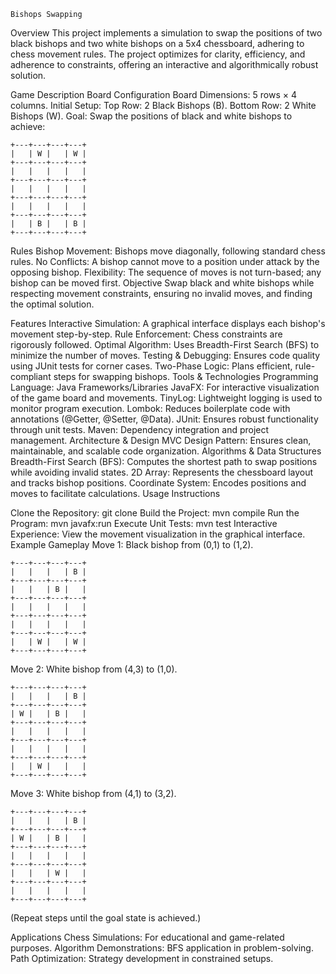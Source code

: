 ```
Bishops Swapping
```

Overview
This project implements a simulation to swap the positions of two black bishops and two white bishops on a 5x4 chessboard, adhering to chess movement rules. The project optimizes for clarity, efficiency, and adherence to constraints, offering an interactive and algorithmically robust solution.

Game Description
Board Configuration
Board Dimensions: 5 rows × 4 columns.
Initial Setup:
Top Row: 2 Black Bishops (B).
Bottom Row: 2 White Bishops (W).
Goal: Swap the positions of black and white bishops to achieve:

```
+---+---+---+---+
|   | W |   | W |
+---+---+---+---+
|   |   |   |   |
+---+---+---+---+
|   |   |   |   |
+---+---+---+---+
|   |   |   |   |
+---+---+---+---+
|   | B |   | B |
+---+---+---+---+
```

Rules
Bishop Movement: Bishops move diagonally, following standard chess rules.
No Conflicts: A bishop cannot move to a position under attack by the opposing bishop.
Flexibility: The sequence of moves is not turn-based; any bishop can be moved first.
Objective
Swap black and white bishops while respecting movement constraints, ensuring no invalid moves, and finding the optimal solution.

Features
Interactive Simulation: A graphical interface displays each bishop's movement step-by-step.
Rule Enforcement: Chess constraints are rigorously followed.
Optimal Algorithm: Uses Breadth-First Search (BFS) to minimize the number of moves.
Testing & Debugging: Ensures code quality using JUnit tests for corner cases.
Two-Phase Logic: Plans efficient, rule-compliant steps for swapping bishops.
Tools & Technologies
Programming
Language: Java
Frameworks/Libraries
JavaFX: For interactive visualization of the game board and movements.
TinyLog: Lightweight logging is used to monitor program execution.
Lombok: Reduces boilerplate code with annotations (@Getter, @Setter, @Data).
JUnit: Ensures robust functionality through unit tests.
Maven: Dependency integration and project management.
Architecture & Design
MVC Design Pattern: Ensures clean, maintainable, and scalable code organization.
Algorithms & Data Structures
Breadth-First Search (BFS): Computes the shortest path to swap positions while avoiding invalid states.
2D Array: Represents the chessboard layout and tracks bishop positions.
Coordinate System: Encodes positions and moves to facilitate calculations.
Usage Instructions

Clone the Repository:
git clone <repository-url>
Build the Project:
mvn compile
Run the Program:
mvn javafx:run
Execute Unit Tests:
mvn test
Interactive Experience: View the movement visualization in the graphical interface.
Example Gameplay
Move 1: Black bishop from (0,1) to (1,2).

```
+---+---+---+---+
|   |   |   | B |
+---+---+---+---+
|   |   | B |   |
+---+---+---+---+
|   |   |   |   |
+---+---+---+---+
|   |   |   |   |
+---+---+---+---+
|   | W |   | W |
+---+---+---+---+
```
Move 2: White bishop from (4,3) to (1,0).

```
+---+---+---+---+
|   |   |   | B |
+---+---+---+---+
| W |   | B |   |
+---+---+---+---+
|   |   |   |   |
+---+---+---+---+
|   |   |   |   |
+---+---+---+---+
|   | W |   |   |
+---+---+---+---+
```
Move 3: White bishop from (4,1) to (3,2).

```
+---+---+---+---+
|   |   |   | B |
+---+---+---+---+
| W |   | B |   |
+---+---+---+---+
|   |   |   |   |
+---+---+---+---+
|   |   | W |   |
+---+---+---+---+
|   |   |   |   |
+---+---+---+---+
```
(Repeat steps until the goal state is achieved.)

Applications
Chess Simulations: For educational and game-related purposes.
Algorithm Demonstrations: BFS application in problem-solving.
Path Optimization: Strategy development in constrained setups.
